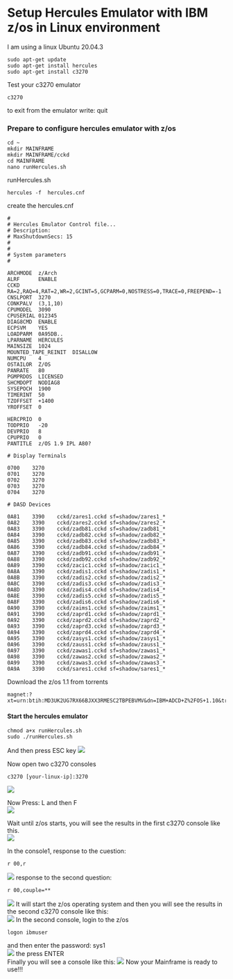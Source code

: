 # Setup Hercules Emulator with IBM z/os in Linux environment
I am using a linux Ubuntu 20.04.3
```
sudo apt-get update
sudo apt-get install hercules
sudo apt-get install c3270
```
Test your c3270 emulator
```
c3270
```
to exit from the emulator write: quit
### Prepare to configure hercules emulator with z/os
```
cd ~
mkdir MAINFRAME
mkdir MAINFRAME/cckd
cd MAINFRAME
nano runHercules.sh
```
runHercules.sh
```
hercules -f  hercules.cnf
```
create the hercules.cnf
```
#
# Hercules Emulator Control file...
# Description: 
# MaxShutdownSecs: 15
#
#
# System parameters
#

ARCHMODE  z/Arch
ALRF      ENABLE
CCKD      RA=2,RAQ=4,RAT=2,WR=2,GCINT=5,GCPARM=0,NOSTRESS=0,TRACE=0,FREEPEND=-1
CNSLPORT  3270
CONKPALV  (3,1,10)
CPUMODEL  3090
CPUSERIAL 012345
DIAG8CMD  ENABLE
ECPSVM    YES
LOADPARM  0A95DB..
LPARNAME  HERCULES
MAINSIZE  1024
MOUNTED_TAPE_REINIT  DISALLOW
NUMCPU    4
OSTAILOR  Z/OS
PANRATE   80
PGMPRDOS  LICENSED
SHCMDOPT  NODIAG8
SYSEPOCH  1900
TIMERINT  50
TZOFFSET  +1400
YROFFSET  0

HERCPRIO  0
TODPRIO   -20
DEVPRIO   8
CPUPRIO   0
PANTITLE  z/OS 1.9 IPL A80?

# Display Terminals

0700    3270
0701    3270
0702    3270
0703    3270
0704    3270

# DASD Devices

0A81    3390    cckd/zares1.cckd sf=shadow/zares1_*
0A82    3390    cckd/zares2.cckd sf=shadow/zares2_*
0A83    3390    cckd/zadb81.cckd sf=shadow/zadb81_*
0A84    3390    cckd/zadb82.cckd sf=shadow/zadb82_*
0A85    3390    cckd/zadb83.cckd sf=shadow/zadb83_*
0A86    3390    cckd/zadb84.cckd sf=shadow/zadb84_*
0A87    3390    cckd/zadb91.cckd sf=shadow/zadb91_*
0A88    3390    cckd/zadb92.cckd sf=shadow/zadb92_*
0A89    3390    cckd/zacic1.cckd sf=shadow/zacic1_*
0A8A    3390    cckd/zadis1.cckd sf=shadow/zadis1_*
0A8B    3390    cckd/zadis2.cckd sf=shadow/zadis2_*
0A8C    3390    cckd/zadis3.cckd sf=shadow/zadis3_*
0A8D    3390    cckd/zadis4.cckd sf=shadow/zadis4_*
0A8E    3390    cckd/zadis5.cckd sf=shadow/zadis5_*
0A8F    3390    cckd/zadis6.cckd sf=shadow/zadis6_*
0A90    3390    cckd/zaims1.cckd sf=shadow/zaims1_*
0A91    3390    cckd/zaprd1.cckd sf=shadow/zaprd1_*
0A92    3390    cckd/zaprd2.cckd sf=shadow/zaprd2_*
0A93    3390    cckd/zaprd3.cckd sf=shadow/zaprd3_*
0A94    3390    cckd/zaprd4.cckd sf=shadow/zaprd4_*
0A95    3390    cckd/zasys1.cckd sf=shadow/zasys1_*
0A96    3390    cckd/zauss1.cckd sf=shadow/zauss1_*
0A97    3390    cckd/zawas1.cckd sf=shadow/zawas1_*
0A98    3390    cckd/zawas2.cckd sf=shadow/zawas2_*
0A99    3390    cckd/zawas3.cckd sf=shadow/zawas3_*
0A9A    3390    cckd/sares1.cckd sf=shadow/sares1_*
```
Download the z/os 1.1 from torrents
```
magnet:?xt=urn:btih:MD3UK2UG7RX66BJXX3RMESC2TBPEBVMV&dn=IBM+ADCD+Z%2FOS+1.10&tr=udp://tracker.publicbt.com:80/announce
```
#### Start the hercules emulator
```
chmod a+x runHercules.sh
sudo ./runHercules.sh
```
And then press ESC key 
![](images/emulator01.png)
   
Now open two c3270 consoles
```
c3270 [your-linux-ip]:3270
```
![](images/c327001.png)


Now Press: L and then F    
![](images/emulator02.png)
   
Wait until z/os starts, you will see the results in the first c3270 console like this.   
![](images/c327002.png)
     
In the console1, response to the cuestion:
```
r 00,r
```
![](images/c327003.png)
response to the second question:
```
r 00,couple=**
```
![](images/c327004.png)
It will start the z/os operating system and then you will see the results in the second c3270 console like this:      
![](images/c327005.png)
In the second console, login to the z/os
```
logon ibmuser
```
and then enter the password: sys1  
![](images/c327006.png)
the press ENTER    
Finally you will see a console like this:
![](images/c327007.png)
Now your Mainframe is ready to use!!!



